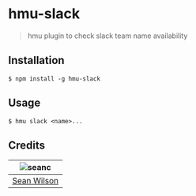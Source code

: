 # hmu-slack
> hmu plugin to check slack team name availability

## Installation
```shell
$ npm install -g hmu-slack
```

## Usage
```shell
$ hmu slack <name>...
```

## Credits
| ![seanc][avatar] |
|:---:|
| [Sean Wilson][github] |

  [avatar]: https://avatars.githubusercontent.com/u/13725538?v=3&s=125
  [github]: https://github.com/seanc